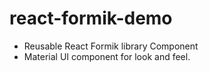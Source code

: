 # react-formik-demo
- Reusable React Formik library Component
- Material UI component for look and feel.

